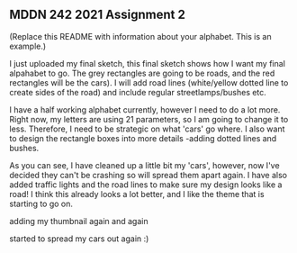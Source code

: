 ## MDDN 242 2021 Assignment 2

(Replace this README with information about your alphabet. This is an example.)

I just uploaded my final sketch, this final sketch shows how I want my final alpahabet to go.  The grey rectangles are going to be roads, and the red rectangles will be the cars).  I will add road lines (white/yellow dotted line to create sides of the road) and include regular streetlamps/bushes etc. 


I have a half working alphabet currently, however I need to do a lot more.  Right now, my letters are using 21 parameters, so I am going to change it to less.   Therefore, I need to be strategic on what 'cars' go where.   I also want to design the rectangle boxes into more details -adding dotted lines and bushes.  

As you can see, I have cleaned up a little bit my 'cars', however, now I've decided they can't be crashing so will spread them apart again.   I have also added traffic lights and the road lines to make sure my design looks like a road!   I think this already looks a lot better, and I like the theme that is starting to go on.  

adding my thumbnail again
and again

started to spread my cars out again :) 
